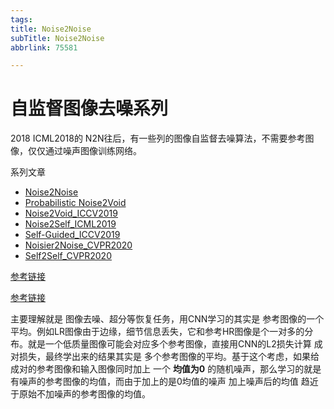 ```yaml
---
tags:
title: Noise2Noise
subTitle: Noise2Noise
abbrlink: 75581

---
```

# 自监督图像去噪系列

2018 ICML2018的 N2N往后，有一些列的图像自监督去噪算法，不需要参考图像，仅仅通过噪声图像训练网络。

<!--more-->

系列文章

- [Noise2Noise](https://arxiv.org/pdf/1803.04189.pdf)
- [Probabilistic Noise2Void](https://arxiv.org/pdf/1906.00651.pdf)
- [Noise2Void_ICCV2019](https://openaccess.thecvf.com/content_CVPR_2019/papers/Krull_Noise2Void_-_Learning_Denoising_From_Single_Noisy_Images_CVPR_2019_paper.pdf)
- [Noise2Self_ICML2019](http://proceedings.mlr.press/v97/batson19a/batson19a.pdf)
- [Self-Guided_ICCV2019](https://openaccess.thecvf.com/content_ICCV_2019/papers/Gu_Self-Guided_Network_for_Fast_Image_Denoising_ICCV_2019_paper.pdf)
- [Noisier2Noise_CVPR2020](https://arxiv.org/pdf/1910.11908.pdf)
- [Self2Self_CVPR2020](https://openaccess.thecvf.com/content_CVPR_2020/papers/Quan_Self2Self_With_Dropout_Learning_Self-Supervised_Denoising_From_Single_Image_CVPR_2020_paper.pdf)

[参考链接](https://blog.csdn.net/zbwgycm/article/details/81134631)

[参考链接](https://blog.csdn.net/weixin_36474809/article/details/86535639)

主要理解就是  图像去噪、超分等恢复任务，用CNN学习的其实是 参考图像的一个平均。例如LR图像由于边缘，细节信息丢失，它和参考HR图像是个一对多的分布。就是一个低质量图像可能会对应多个参考图像，直接用CNN的L2损失计算  成对损失，最终学出来的结果其实是 多个参考图像的平均。基于这个考虑，如果给成对的参考图像和输入图像同时加上 一个 **均值为0** 的随机噪声，那么学习的就是有噪声的参考图像的均值，而由于加上的是0均值的噪声 加上噪声后的均值 趋近于原始不加噪声的参考图像的均值。

